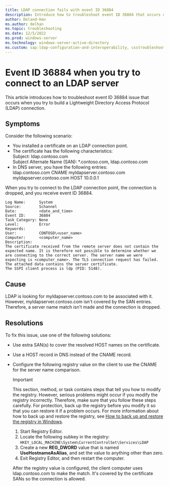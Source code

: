 ```yaml
---
title: LDAP connection fails with event ID 36884
description: Introduce how to troubleshoot event ID 36884 that occurs during LDAP connections.
author: Deland-Han
ms.author: delhan
ms.topic: troubleshooting
ms.date: 12/5/2022
ms.prod: windows-server
ms.technology: windows-server-active-directory
ms.custom: sap:ldap-configuration-and-interoperability, csstroubleshoot
---
```

# Event ID 36884 when you try to connect to an LDAP server

This article introduces how to troubleshoot event ID 36884 issue that occurs when you try to build a Lightweight Directory Access Protocol (LDAP) connection.

## Symptoms

Consider the following scenario:

- You installed a certificate on an LDAP connection point.
- The certificate has the following characteristics:  
  Subject: ldap.contoso.com  
  Subject Alternate Name (SAN): *.contoso.com, ldap.contoso.com
- In DNS server, you have the following entries:  
  ldap.contoso.com CNAME myldapserver.contoso.com  
  myldapserver.contoso.com HOST 10.0.0.1

When you try to connect to the LDAP connection point, the connection is dropped, and you receive event ID 36884.

```output
Log Name:      System
Source:        Schannel
Date:          <date_and_time>
Event ID:      36884
Task Category: None
Level:         Error
Keywords:      
User:          CONTOSO\<user_name>
Computer:      <computer_name>
Description:
The certificate received from the remote server does not contain the expected name. It is therefore not possible to determine whether we are connecting to the correct server. The server name we were expecting is <computer_name>. The TLS connection request has failed. The attached data contains the server certificate.
The SSPI client process is ldp (PID: 5148).
```

## Cause

LDAP is looking for myldapserver.contoso.com to be associated with it. However, myldapserver.contoso.com isn't covered by the SAN entries. Therefore, a server name match isn't made and the connection is dropped.

## Resolutions

To fix this issue, use one of the following solutions:

- Use extra SAN(s) to cover the resolved HOST names on the certificate.
- Use a HOST record in DNS instead of the CNAME record.
- Configure the following registry value on the client to use the CNAME for the server name comparison.

  > [!IMPORTANT]
  > This section, method, or task contains steps that tell you how to modify the registry. However, serious problems might occur if you modify the registry incorrectly. Therefore, make sure that you follow these steps carefully. For protection, back up the registry before you modify it so that you can restore it if a problem occurs. For more information about how to back up and restore the registry, see [How to back up and restore the registry in Windows](https://support.microsoft.com/help/322756).

  1. Start Registry Editor.
  2. Locate the following subkey in the registry:  
     `HKEY_LOCAL_MACHINE\System\CurrentControlSet\Services\LDAP`
  3. Create a new **REG_DWORD** value that is named **UseHostnameAsAlias**, and set the value to anything other than zero.
  4. Exit Registry Editor, and then restart the computer.

  After the registry value is configured, the client computer uses ldap.contoso.com to make the match. It's covered by the certificate SANs so the connection is allowed.
